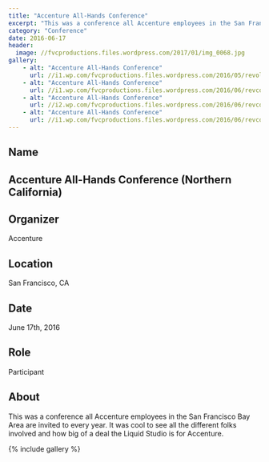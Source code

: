 ```yaml
---
title: "Accenture All-Hands Conference"
excerpt: "This was a conference all Accenture employees in the San Francisco Bay Area are invited to every year."
category: "Conference"
date: 2016-06-17
header:
  image: //fvcproductions.files.wordpress.com/2017/01/img_0068.jpg
gallery:
    - alt: "Accenture All-Hands Conference"
      url: //i1.wp.com/fvcproductions.files.wordpress.com/2016/05/revolutionconf-2016.png
    - alt: "Accenture All-Hands Conference"
      url: //i1.wp.com/fvcproductions.files.wordpress.com/2016/06/revconf-2.jpg
    - alt: "Accenture All-Hands Conference"
      url: //i2.wp.com/fvcproductions.files.wordpress.com/2016/06/revconf-19.jpg
    - alt: "Accenture All-Hands Conference"
      url: //i1.wp.com/fvcproductions.files.wordpress.com/2016/06/revconf2016-0009.jpg
---
```


## Name

## Accenture All-Hands Conference (Northern California)

## Organizer

Accenture

## Location

San Francisco, CA

## Date

June 17th, 2016

## Role

Participant

## About

This was a conference all Accenture employees in the San Francisco Bay
Area are invited to every year. It was cool to see all the different
folks involved and how big of a deal the Liquid Studio is for Accenture.

{% include gallery %}